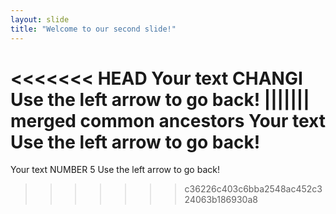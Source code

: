 ```yaml
---
layout: slide
title: "Welcome to our second slide!"
---
```

<<<<<<< HEAD
Your text CHANGI
Use the left arrow to go back!
||||||| merged common ancestors
Your text
Use the left arrow to go back!
=======
Your text NUMBER 5
Use the left arrow to go back!
>>>>>>> c36226c403c6bba2548ac452c324063b186930a8

